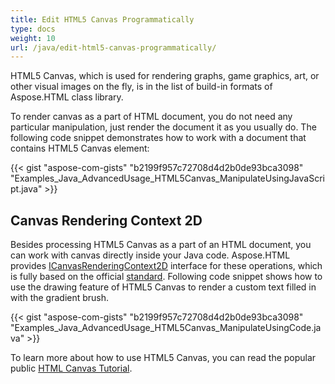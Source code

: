 ```yaml
---
title: Edit HTML5 Canvas Programmatically
type: docs
weight: 10
url: /java/edit-html5-canvas-programmatically/
---
```


HTML5 Canvas, which is used for rendering graphs, game graphics, art, or other visual images on the fly, is in the list of build-in formats of Aspose.HTML class library.

To render canvas as a part of HTML document, you do not need any particular manipulation, just render the document it as you usually do. The following code snippet demonstrates how to work with a document that contains HTML5 Canvas element: 

{{< gist "aspose-com-gists" "b2199f957c72708d4d2b0de93bca3098" "Examples_Java_AdvancedUsage_HTML5Canvas_ManipulateUsingJavaScript.java" >}}
## **Canvas Rendering Context 2D** ## 
Besides processing HTML5 Canvas as a part of an HTML document, you can work with canvas directly inside your Java code. Aspose.HTML provides [ICanvasRenderingContext2D](https://apireference.aspose.com/html/java/com.aspose.html.dom.canvas/ICanvasRenderingContext2D) interface for these operations, which is fully based on the official [standard](https://html.spec.whatwg.org/multipage/canvas.html#2dcontext). Following code snippet shows how to use the drawing feature of HTML5 Canvas to render a custom text filled in with the gradient brush.

{{< gist "aspose-com-gists" "b2199f957c72708d4d2b0de93bca3098" "Examples_Java_AdvancedUsage_HTML5Canvas_ManipulateUsingCode.java" >}}

To learn more about how to use HTML5 Canvas, you can read the popular public [HTML Canvas Tutorial](http://www.w3schools.com/graphics/canvas_intro.asp).
